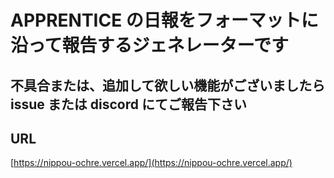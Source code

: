 # APPRENTICE の日報をフォーマットに沿って報告するジェネレーターです

## 不具合または、追加して欲しい機能がございましたら issue または discord にてご報告下さい

## URL

[https://nippou-ochre.vercel.app/](https://nippou-ochre.vercel.app/)
